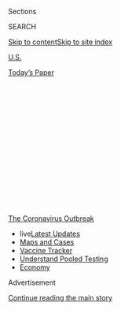 <div id="app">

<div id="standalone-header">

<div class="interactive-masthead NYTAppHideMasthead css-qz70u6 e1suatyy0">

<div class="section css-ui9rw0 e1suatyy2">

<div class="css-eph4ug er09x8g0">

<div class="css-6n7j50">

</div>

<span class="css-1dv1kvn">Sections</span>

<div class="css-10488qs">

<span class="css-1dv1kvn">SEARCH</span>

</div>

[Skip to content](#site-content)[Skip to site
index](#site-index)

</div>

<div id="masthead-section-label" class="css-1wr3we4 eaxe0e00">

[U.S.](https://www.nytimes3xbfgragh.onion/section/us)

</div>

<div class="css-10698na e1huz5gh0">

</div>

</div>

<div id="masthead-bar-one" class="section hasLinks css-15hmgas e1csuq9d3">

<div class="css-uqyvli e1csuq9d0">

</div>

<div class="css-1uqjmks e1csuq9d1">

</div>

<div class="css-9e9ivx">

[](https://myaccount.nytimes3xbfgragh.onion/auth/login?response_type=cookie&client_id=vi)

</div>

<div class="css-1bvtpon e1csuq9d2">

[Today’s
Paper](https://www.nytimes3xbfgragh.onion/section/todayspaper)

</div>

</div>

</div>

<div class="css-1aor85t" style="opacity:0.000000001;z-index:-1;visibility:hidden">

<div class="css-1hqnpie">

<div class="css-epjblv">

<span class="css-17xtcya">[U.S.](/section/us)</span><span class="css-x15j1o">|</span><span class="css-fwqvlz">More
Than 6,300 Coronavirus Cases Have Been Linked to U.S.
Colleges</span>

</div>

<div class="css-k008qs">

<div class="css-1iwv8en">

<span class="css-18z7m18"></span>

<div>

</div>

</div>

<span class="css-1n6z4y">https://nyti.ms/3f9KEU0</span>

<div class="css-1705lsu">

<div class="css-4xjgmj">

<div class="css-4skfbu" data-role="toolbar" data-aria-label="Social Media Share buttons, Save button, and Comments Panel with current comment count" data-testid="share-tools">

  - 
  - 
  - 
  - 
    
    <div class="css-6n7j50">
    
    </div>

  - 
  - 

</div>

</div>

</div>

</div>

</div>

</div>

<div id="NYT_TOP_BANNER_REGION" class="css-mij9hh">

<div>

<div id="styln-prism-menu-1592847958612" class="section interactive-content interactive-size-medium css-1xxkt5x">

<div class="css-17ih8de interactive-body">

<div id="scroll-container" class="css-1gj85ro">

[<span class="styln-title-wrap"><span class="css-1pje3qr">The
Coronavirus</span><span class="css-1pje3qr">
Outbreak</span></span>](https://www.nytimes3xbfgragh.onion/news-event/coronavirus?action=click&pgtype=Article&state=default&region=TOP_BANNER&context=storylines_menu)

  - <span class="css-kqxiym" data-emphasize="true">live</span>[Latest
    Updates](https://www.nytimes3xbfgragh.onion/2020/07/29/world/coronavirus-covid-19.html?action=click&pgtype=Article&state=default&region=TOP_BANNER&context=storylines_menu)
  - [Maps and
    Cases](https://www.nytimes3xbfgragh.onion/interactive/2020/us/coronavirus-us-cases.html?action=click&pgtype=Article&state=default&region=TOP_BANNER&context=storylines_menu)
  - [Vaccine
    Tracker](https://www.nytimes3xbfgragh.onion/interactive/2020/science/coronavirus-vaccine-tracker.html?action=click&pgtype=Article&state=default&region=TOP_BANNER&context=storylines_menu)
  - [Understand Pooled
    Testing](https://www.nytimes3xbfgragh.onion/interactive/2020/07/27/upshot/coronavirus-pooled-testing.html?action=click&pgtype=Article&state=default&region=TOP_BANNER&context=storylines_menu)
  - [Economy](https://www.nytimes3xbfgragh.onion/live/2020/07/29/business/stock-market-today-coronavirus?action=click&pgtype=Article&state=default&region=TOP_BANNER&context=storylines_menu)

</div>

</div>

</div>

</div>

</div>

<div id="top-wrapper" class="css-1sy8kpn">

<div id="top-slug" class="css-l9onyx">

Advertisement

</div>

[Continue reading the main
story](#after-top)

<div class="ad top-wrapper" style="text-align:center;height:100%;display:block;min-height:250px">

<div id="top" class="place-ad" data-position="top" data-size-key="top">

</div>

</div>

<div id="after-top">

</div>

</div>

<div class="css-11kjks6" data-role="region" data-aria-label="comments panel" tabindex="-1">

<div class="css-1h21wu5">

<div class="css-akb3vb">

<div>

<div class="css-1yip8nf">

## [Comments](#commentsContainer)

[More Than 6,300 Coronavirus Cases Have Been Linked to U.S.
Colleges]()[Skip to Comments]()

<div class="css-c32q7m">

The comments section is closed. To submit a letter to the editor for
publication, write to <letters@NYTimes.com>.

</div>

</div>

<div class="css-1bxnhxc">

</div>

<div class="css-1yip8nf">

</div>

</div>

</div>

</div>

</div>

</div>

<div id="site-content" data-role="main">

# More Than 6,300 Coronavirus Cases Have Been Linked to U.S. Colleges

<div class="css-1vegfwe interactive-byline-container">

By [<span class="css-1baulvz" itemprop="name">Weiyi
Cai</span>](https://www.nytimes3xbfgragh.onion/by/weiyi-cai),
[<span class="css-1baulvz" itemprop="name">Danielle
Ivory</span>](https://www.nytimes3xbfgragh.onion/by/danielle-ivory),
[<span class="css-1baulvz" itemprop="name">Mitch
Smith</span>](https://www.nytimes3xbfgragh.onion/by/mitch-smith),
<span class="css-1baulvz" itemprop="name">Alex Lemonides</span> and
<span class="css-1baulvz last-byline" itemprop="name">Lauryn
Higgins</span>July 29,
2020

</div>

<div id="interactive-standalone-sharetools" class="css-wkcogx">

<div>

<div class="interactive-sharetools css-9z2bwm" data-role="toolbar" data-aria-label="Social Media Share buttons, Save button, and Comments Panel with current comment count" data-testid="share-tools">

  - 
  - 
  - 
  - 
    
    <div class="css-6n7j50">
    
    </div>

  - *<span class="css-1dtr3u3">302</span>*

</div>

</div>

</div>

<div id="covid-19-colleges-universities" class="section interactive-standard interactive-content interactive-size-scoop css-uc81c" data-id="100000007259391">

<div class="css-17ih8de interactive-body">

<div class="g-story g-freebird g-max-limit" data-preview-slug="college-coronavirus-cases">

As college students and professors decide whether to head back to class,
and as universities weigh how and whether to reopen, the coronavirus is
already on campus.

A New York Times survey of every public four-year college in the
country, as well as every private institution that competes in Division
I sports or is a member of an [elite group of research
universities](https://www.aau.edu/sites/default/files/AAU-Files/Who-We-Are/AAU-Member-List.pdf),
revealed at least 6,300 cases tied to about 270 colleges over the course
of the pandemic. And the new academic year has not even begun at most
schools.

<div id="topmap" class="g-asset g-graphic" style="max-width: 1200px">

### Confirmed coronavirus cases on college campuses

<div class="g-key keytype-inline">

<div class="g-key-row">

<span class="g-key-circle" style="background-color:#CE0A05;"></span>

More than 50 cases

</div>

<div class="g-key-row">

<span class="g-key-circle" style="background-color:#ff6e0b;"></span>

11-50 cases

</div>

<div class="g-key-row">

<span class="g-key-circle" style="background-color:#ffae43;"></span>

4-10 cases

</div>

<div class="g-key-row">

<span class="g-key-circle" style="background-color:#f2df91;"></span>

Fewer than 4 cases

</div>

</div>

<div data-role="img">

<div id="collegeMap">

</div>

</div>

<div class="g-source">

<span class="g-credit">Note: Data as of July 28.</span>

</div>

</div>

Outbreaks have emerged on Greek Row this summer at the
<span id="inline236948">University of Washington</span>, where at least
136 residents were infected, and at <span id="inline177551">Harris-Stowe
State University</span> in St. Louis, where administrators were
re-evaluating their plans for fall after eight administrative workers
tested positive.

The virus has turned up in a science building at
<span id="inline200004">Western Carolina</span>, on the football team at
<span id="inline217882">Clemson</span> and among employees at the
<span id="inline127060">University of Denver</span>.

At <span id="inline197869">Appalachian State</span> in North Carolina,
at least 41 construction workers have tested positive while working on
campus buildings. The Times has identified at least 14
coronavirus-related deaths at colleges.

<div id="searchlist" class="g-asset g-graphic" style="max-width: 600px">

<div data-role="img">

<div id="allschoollist" class="list_container">

<div id="listheadgroup">

### Search for a school

The list includes public, four-year universities in the United States,
as well as private colleges that compete in Division I sports or are
members of an elite group of [research
universities](https://www.aau.edu/). Only schools that reported cases
are shown.

<div id="searchWrapper">

<div id="collapse">

Collapse list

</div>

</div>

</div>

<div id="schoollistheader" class="schoolcard">

<div class="logo">

## School

</div>

<div class="schoolname">

</div>

<div id="caseheader" class="schoolcases">

Cases

</div>

<div class="schoolloc">

Location

</div>

<div class="heatmapcontainer">

<div class="heatmap">

Weekly local cases per capita

<div class="colorbars">

<div class="bar" style="background-color: #f2df91">

</div>

<div class="bar" style="background-color: #ffae43">

</div>

<div class="bar" style="background-color: #ff6e0b">

</div>

<div class="bar" style="background-color: #ce0a05">

</div>

</div>

<div class="barslegend">

<div>

Fewer

</div>

<div>

More

</div>

</div>

</div>

</div>

</div>

<div id="schoolList">

</div>

<div id="showall">

Show all

</div>

</div>

</div>

<div class="g-source">

<span class="g-credit">\*All reported cases were in the athletic
department.  
Note: The charts show the cases per 100,000 residents reported each week
in the county where each school is located. The location of a
university’s main campus is listed unless otherwise specified. In
several instances, colleges noted that some cases were tied to branch
campuses or satellite locations.</span>

</div>

</div>

There is no standardized reporting method for coronavirus cases and
deaths at colleges, **** and the information is not being publicly
tracked at a national level. Of nearly 1,000 institutions contacted by
The Times, some had already posted case information online, some
provided full or partial numbers and others refused to answer basic
questions, citing privacy concerns. Hundreds of colleges did not respond
at all.

Still, the Times survey represents the most comprehensive look at the
toll the virus has already taken on the country’s colleges and
universities.

Coronavirus infections on campuses might go unnoticed if not for
reporting by academic institutions themselves because they do not always
show up in official state or countywide tallies, which generally exclude
people who have permanent addresses elsewhere, as students often do.

The Times survey included four-year public schools in the United States,
some of which are subject to public records laws, that are members of
the Association of American Universities or that compete at the highest
level of college sports. It has not yet expanded to include hundreds of
other institutions, including most private schools and community
colleges, where students, faculty and staff are struggling with the same
difficult decisions.

Among the colleges that provided information, many offered no details
about who contracted the virus, when they became ill or whether a case
was connected to a larger outbreak. It is possible that some of the
cases were identified months ago, in the early days of the outbreak in
the United States before in-person learning was cut short, and that
others involved students and employees who had not been on campus
recently.

## <span class="g-balancer" data-id="1">Return to Campus</span>

This data, which is almost certainly an undercount, shows the risks
colleges face as they prepare for a school year in the midst of a
pandemic. But because universities vary widely in size, and because some
refused to provide information, comparing case totals from campus to
campus may not provide a full picture of the relative risk.

What is clear is that despite months of planning for a safe return to
class, and despite drastic changes to campus life, the virus is already
spreading widely at universities.

Some institutions, like the California State University system, have
moved most fall classes online. Others, including those in the Patriot
League and Ivy League, have decided to not hold fall sports. But many
institutions still plan to welcome freshmen to campus in the coming
days, to hold in-person classes and to host sporting
events.

<div class="g-asset g-graphic" style="max-width: 600px">

### Plans for fall instruction

#### The chart shows how schools with reported coronavirus cases plan to offer instruction for the fall semester, according to a database from [The Chronicle of Higher Education](https://www.chronicle.com/article/Here-s-a-List-of-Colleges-/248626). Hover or tap the circles to see the schools.

<div class="g-key keytype-inline">

<div class="g-key-row">

<span class="g-key-circle" style="background-color:#CE0A05;"></span>

More than 50 cases

</div>

<div class="g-key-row">

<span class="g-key-circle" style="background-color:#ff6e0b;"></span>

11-50 cases

</div>

<div class="g-key-row">

<span class="g-key-circle" style="background-color:#ffae43;"></span>

4-10 cases

</div>

<div class="g-key-row">

<span class="g-key-circle" style="background-color:#f2df91;"></span>

Fewer than 4 cases

</div>

</div>

<div data-role="img">

<div id="reopen">

<div id="cat1">

# Online

<div class="reopenlist">

</div>

</div>

<div id="cat2">

# Hybrid

<div class="reopenlist">

</div>

</div>

<div id="cat3">

# In-person

<div class="reopenlist">

</div>

</div>

<div id="cat4">

# Waiting to decide or no information

<div class="reopenlist">

</div>

</div>

</div>

</div>

<div class="g-source">

<span class="g-credit">Source: The Chronicle of Higher Education. Data
as of July 28.</span>

</div>

</div>

At the <span id="inline228778">University of Texas at Austin</span>,
where more than 440 students and employees have tested positive since
the spring, in-person classes will be capped at 40 percent of capacity
and final exams will be taken online.

At <span id="inline181534">Peru State College</span> in Nebraska, where
there have been no known cases, classes are expected to resume on
schedule, but with stepped-up cleaning procedures and a recommendation
for dorm residents to wear masks in common areas.

The <span id="inline139959">University of Georgia</span> has announced
plans for in-person classes despite rising deaths from the virus in the
state. The university has recorded at least 390 infections involving
students, faculty and staff.

O’Bryan Moore, a senior at the school, said he was worried about the
safety of his classmates and teachers. He said he was skeptical that
students would widely follow guidelines to wear masks once they return
in August.

“There is no way I can see this ending without outbreaks on campus,”
said Mr. Moore, who is studying to become a park ranger.

Mr. Moore said that online classes have not been as effective as
in-person classes, but that he still hoped the university would change
its plans for students to return to campus.

“I think we should remain online for this semester, even if it’ll hurt
my education,” he said. “Because it’s the right thing to do.”

As students have started trickling back onto campuses in recent weeks,
the early returns have been troubling. After 10 students tested positive
this month at <span id="inline238032">West Virginia University</span>,
officials pledged to deep-clean the places on campus where they had
been. At <span id="inline155399">Kansas State University</span>,
off-season football workouts were paused last month after an outbreak on
the
team.

## <span class="g-balancer" data-id="2">Athletic Departments at High Risk</span>

Many of the first arrivals on campus have been athletes hoping to
compete this fall. A separate Times survey of the 130 universities that
compete at the highest level of Division I football revealed more than
630 cases on 68 campuses among athletes, coaches and other employees.

<div class="g-asset g-graphic" style="max-width: 600px">

### Coronavirus Cases in Division I Athletic Departments

<div data-role="img">

<div id="fbslist">

</div>

</div>

</div>

As universities make plans for the fall semester — online, in person, or
a mix of the two — administrators have had to weigh shifting public
health guidance and financial and academic concerns, as well as the
difficult reality that some students and faculty members are likely to
test positive no matter how classes are held.

“There is simply no way to completely eliminate risk, whether we are
in-person or online,” Martha E. Pollack, the president of Cornell,
[wrote in a
letter](https://covid.cornell.edu/updates/20200630-reactivate-campus.cfm)
explaining the decision to bring students back to
campus.

## <span class="g-balancer" data-id="3">Are There Coronavirus Cases on Your Campus?</span>

<div class="g-asset g-embed g-asset-width-body" style="">

<div data-role="img">

<div id="formpreview" data-host="www.nytimes3xbfgragh.onion" data-formdata="{&quot;name&quot;:&quot;coronavirus-us-colleges&quot;,&quot;headline&quot;:&quot;Are There Coronavirus Cases on Your Campus?&quot;,&quot;addendum&quot;:null,&quot;autoreplyBlastId&quot;:null,&quot;slug&quot;:&quot;coronavirus-us-colleges&quot;,&quot;fields&quot;:[{&quot;isRequired&quot;:true,&quot;readOnly&quot;:false,&quot;helperText&quot;:&quot;Name field is required for all forms because of data governance regulations.&quot;,&quot;deletable&quot;:false,&quot;fieldType&quot;:&quot;IdentityTextField&quot;,&quot;_id&quot;:&quot;5f20547e32b5b00010b849b2&quot;,&quot;primaryText&quot;:&quot;What is your name?&quot;,&quot;secondaryText&quot;:&quot;We will not publish your name without contacting you first.&quot;,&quot;attributeSlug&quot;:&quot;f5f20547e32b5b00010b849b2_identity&quot;,&quot;id&quot;:&quot;5f20547e32b5b00010b849b2&quot;,&quot;isNew&quot;:false},{&quot;isRequired&quot;:true,&quot;readOnly&quot;:false,&quot;helperText&quot;:&quot;Email field is required for all forms because of data governance regulations.&quot;,&quot;deletable&quot;:false,&quot;fieldType&quot;:&quot;EmailField&quot;,&quot;_id&quot;:&quot;5f20547e32b5b00010b849b3&quot;,&quot;primaryText&quot;:&quot;What is your email address?&quot;,&quot;attributeSlug&quot;:&quot;email_identity&quot;,&quot;id&quot;:&quot;5f20547e32b5b00010b849b3&quot;,&quot;isNew&quot;:false},{&quot;textArea&quot;:&quot;&quot;,&quot;rows&quot;:10,&quot;lengthUnit&quot;:&quot;&quot;,&quot;isRequired&quot;:false,&quot;readOnly&quot;:false,&quot;helperText&quot;:&quot;&quot;,&quot;deletable&quot;:true,&quot;fieldType&quot;:&quot;TextAreaField&quot;,&quot;_id&quot;:&quot;5f2056d932b5b00010b849b9&quot;,&quot;primaryText&quot;:&quot;Does your college have confirmed cases of coronavirus that are not in our database? If so, please tell us about it.&quot;,&quot;secondaryText&quot;:&quot;&quot;,&quot;attributeSlug&quot;:&quot;f5f2056d932b5b00010b849b9_text&quot;,&quot;id&quot;:&quot;5f2056d932b5b00010b849b9&quot;,&quot;isNew&quot;:false},{&quot;textInput&quot;:&quot;&quot;,&quot;inputType&quot;:&quot;text&quot;,&quot;isRequired&quot;:false,&quot;readOnly&quot;:false,&quot;helperText&quot;:&quot;&quot;,&quot;deletable&quot;:true,&quot;fieldType&quot;:&quot;TextInputField&quot;,&quot;_id&quot;:&quot;5f209719d08057001717c832&quot;,&quot;primaryText&quot;:&quot;Do you have a link to an official source of this information, such as a university web page? &quot;,&quot;secondaryText&quot;:&quot;&quot;,&quot;attributeSlug&quot;:&quot;f5f209719d08057001717c832_text&quot;,&quot;id&quot;:&quot;5f209719d08057001717c832&quot;,&quot;isNew&quot;:false},{&quot;allowedTypes&quot;:[&quot;photos&quot;],&quot;maxUploads&quot;:null,&quot;isRequired&quot;:false,&quot;readOnly&quot;:false,&quot;helperText&quot;:&quot;&quot;,&quot;deletable&quot;:true,&quot;fieldType&quot;:&quot;MediaUploadField&quot;,&quot;_id&quot;:&quot;5f20973077a89e0017f3cecc&quot;,&quot;primaryText&quot;:&quot;Do you have a photo or a letter or other correspondence about confirmed cases? &quot;,&quot;secondaryText&quot;:&quot;&quot;,&quot;attributeSlug&quot;:&quot;f5f20973077a89e0017f3cecc_media&quot;,&quot;id&quot;:&quot;5f20973077a89e0017f3cecc&quot;,&quot;isNew&quot;:false},{&quot;isRequired&quot;:false,&quot;readOnly&quot;:false,&quot;helperText&quot;:&quot;&quot;,&quot;deletable&quot;:true,&quot;fieldType&quot;:&quot;LocationField&quot;,&quot;_id&quot;:&quot;5f20974377a89e0017f3cece&quot;,&quot;primaryText&quot;:&quot;At which school are you enrolled or employed?&quot;,&quot;secondaryText&quot;:&quot;&quot;,&quot;attributeSlug&quot;:&quot;f5f20974377a89e0017f3cece_location&quot;,&quot;id&quot;:&quot;5f20974377a89e0017f3cece&quot;,&quot;isNew&quot;:false},{&quot;text&quot;:&quot;Continue&quot;,&quot;isRequired&quot;:false,&quot;readOnly&quot;:false,&quot;helperText&quot;:&quot;&quot;,&quot;deletable&quot;:true,&quot;fieldType&quot;:&quot;CurtainField&quot;,&quot;_id&quot;:&quot;5f20a33bffe3a70010d7259a&quot;,&quot;primaryText&quot;:&quot;&quot;,&quot;secondaryText&quot;:&quot;&quot;,&quot;attributeSlug&quot;:&quot;f5f20a33bffe3a70010d7259a_text&quot;,&quot;id&quot;:&quot;5f20a33bffe3a70010d7259a&quot;,&quot;isNew&quot;:false}],&quot;fieldOrder&quot;:[&quot;5f2056d932b5b00010b849b9&quot;,&quot;5f20a33bffe3a70010d7259a&quot;,&quot;5f209719d08057001717c832&quot;,&quot;5f20973077a89e0017f3cecc&quot;,&quot;5f20974377a89e0017f3cece&quot;,&quot;5f20547e32b5b00010b849b2&quot;,&quot;5f20547e32b5b00010b849b3&quot;],&quot;isOpen&quot;:true,&quot;sourcepoolOptin&quot;:false,&quot;closedMessage&quot;:&quot;Sorry, but this form is no longer accepting submissions.&quot;,&quot;thanksMessage&quot;:&quot;Thank you for your submission.&quot;,&quot;suppressHed&quot;:[],&quot;newsletterSignupEnabled&quot;:false,&quot;newsletterSignupHeading&quot;:null,&quot;newsletterSignupSummary&quot;:null,&quot;newsletterSignupProductCode&quot;:null,&quot;newsletterSignupConfirmation&quot;:null,&quot;mediaExportEnabled&quot;:false,&quot;mediaExportSlug&quot;:&quot;attribute&quot;}">

</div>

</div>

</div>

</div>

</div>

</div>

<div id="interactive-footer-container" class="css-ovgi28 interactive-footer-container">

The college case data is current as of July 28. It is based on reports
from colleges and government sources and may lag. Colleges and
government agencies report this data differently, so exercise caution
when comparing institutions. Some colleges declined to provide data or
did not respond to inquiries. At some institutions, cases may be spread
across multiple campuses.

Sources: Case data from a [New York Times
database](https://www.nytimes3xbfgragh.onion/interactive/2020/us/coronavirus-us-cases.html)
of state and local reports; school logos from
[Clearbit](https://clearbit.com) and ESPN.

Reporting was contributed by Jordan Allen, Yuriria Avila, Elisha Brown,
Alyssa Burr, Sarah Cahalan, Matt Craig, Yves De Jesus, Brandon Dupré,
Timmy Facciola, Bianca Fortis, Grace Gorenflo, Barbara Harvey, Shawn
Hubler, Jacob LaGesse, Alex Lim, Alex Leeds Matthews, Jaylynn
Moffat-Mowatt, Ashlyn O’Hara, Cierra S. Queen, Natasha Rodriguez, Alison
Saldanha, Emily Schwing, Sarena Snider, Brandon Thorp and Billy
Witz.

<div id="interactive-addendum-list" class="css-1yiqkdd interactive-addendum-list">

</div>

</div>

</div>

<div id="standalone-footer">

<div>

<div>

<div id="interactive-footer-wrapper">

<div class="css-i29ckm">

<div class="css-1oeie6n">

Read 302
Comments

</div>

<div class="interactive-sharetools css-9z2bwm" data-role="toolbar" data-aria-label="Social Media Share buttons, Save button, and Comments Panel with current comment count" data-testid="share-tools">

  - 
  - 
  - 
  - 
    
    <div class="css-6n7j50">
    
    </div>

</div>

</div>

<div>

<div>

</div>

</div>

<div id="bottom-wrapper" class="css-1ede5it">

<div id="bottom-slug" class="css-l9onyx">

Advertisement

</div>

[Continue reading the main
story](#after-bottom)

<div id="bottom" class="ad bottom-wrapper" style="text-align:center;height:100%;display:block;min-height:90px">

</div>

<div id="after-bottom">

</div>

</div>

## Site Index

<div>

</div>

## Site Information Navigation

  - [© <span>2020</span> <span>The New York Times
    Company</span>](https://help.nytimes3xbfgragh.onion/hc/en-us/articles/115014792127-Copyright-notice)

<!-- end list -->

  - [NYTCo](https://www.nytco.com/)
  - [Contact
    Us](https://help.nytimes3xbfgragh.onion/hc/en-us/articles/115015385887-Contact-Us)
  - [Work with us](https://www.nytco.com/careers/)
  - [Advertise](https://nytmediakit.com/)
  - [T Brand Studio](http://www.tbrandstudio.com/)
  - [Your Ad
    Choices](https://www.nytimes3xbfgragh.onion/privacy/cookie-policy#how-do-i-manage-trackers)
  - [Privacy](https://www.nytimes3xbfgragh.onion/privacy)
  - [Terms of
    Service](https://help.nytimes3xbfgragh.onion/hc/en-us/articles/115014893428-Terms-of-service)
  - [Terms of
    Sale](https://help.nytimes3xbfgragh.onion/hc/en-us/articles/115014893968-Terms-of-sale)
  - [Site
    Map](https://spiderbites.nytimes3xbfgragh.onion)
  - [Help](https://help.nytimes3xbfgragh.onion/hc/en-us)
  - [Subscriptions](https://www.nytimes3xbfgragh.onion/subscription?campaignId=37WXW)

</div>

</div>

</div>

</div>

</div>
